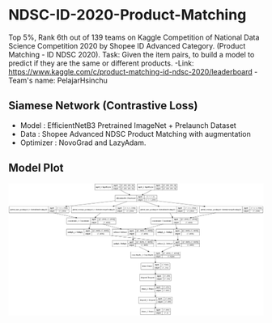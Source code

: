 # NDSC-ID-2020-Product-Matching
Top 5%, Rank 6th out of 139 teams on Kaggle Competition of National Data Science Competition 2020 by Shopee ID Advanced Category. (Product Matching - ID NDSC 2020).
Task: Given the item pairs, to build a model to predict if they are the same or different products.
-Link: https://www.kaggle.com/c/product-matching-id-ndsc-2020/leaderboard
-Team's name: PelajarHsinchu
## Siamese Network (Contrastive Loss)
- Model : EfficientNetB3 Pretrained ImageNet + Prelaunch Dataset 
- Data : Shopee Advanced NDSC Product Matching with augmentation
- Optimizer : NovoGrad and LazyAdam. 

## Model Plot
<img src="https://github.com/farhantandia/NDSC-ID-2020-Product-Matching/blob/main/model_plot.png"/>
